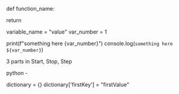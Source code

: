<!-- python -->

def function_name:
<!-- code here -->
return

variable_name = "value"
var_number = 1

<!-- string interpolation or string literals -->

print(f"something here {var_number}")
console.log(`something here ${var_number}`)

<!-- in pyhton we ued AND OR or NOT -->

<!-- js forloop -->
3 parts in Start, Stop, Step

python -

dictionary = {}
dictionary['firstKey'] = "firstValue"